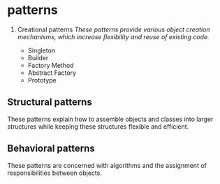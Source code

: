 # patterns
1. Creational patterns 
_These patterns provide various object creation mechanisms, which increase flexibility and reuse of existing code._

    + Singleton
    + Builder
    + Factory Method
    + Abstract Factory
    + Prototype

## Structural patterns
These patterns explain how to assemble objects and classes into larger structures while keeping these structures flexible and efficient.
## Behavioral patterns
These patterns are concerned with algorithms and the assignment of responsibilities between objects.

